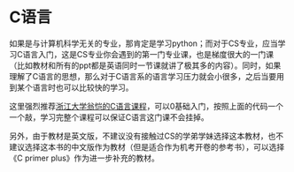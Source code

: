 # C语言

如果是与计算机科学无关的专业，那肯定是学习python；而对于CS专业，应当学习C语言入门，这是CS专业你会遇到的第一门专业课，也是梯度很大的一门课（比如教材和所有的ppt都是英语同时一节课就讲了极其多的内容）。同时，如果理解了C语言的思想，那么对于C语言系的语言学习压力就会小很多，之后当要用到某个语言时也可以比较快的学习。

这里强烈推荐[浙江大学翁恺的C语言课程](https://www.icourse163.org/course/0809ZJU007-9001?outVendor=zw\_mooc\_pclszykctj\_)，可以0基础入门，按照上面的代码一个一个敲，学习完整个课程可以保证C语言这门课不会挂掉。

另外，由于教材是英文版，不建议没有接触过CS的学弟学妹选择这本教材，也不建议选择这本书的中文版作为教材（但是适合作为机考开卷的参考书），可以选择《C primer plus》作为进一步补充的教材。
